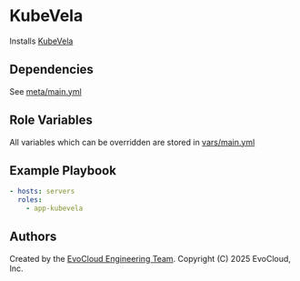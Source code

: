 KubeVela
=========

Installs [KubeVela](https://github.com/kubevela/kubevela)

Dependencies
------------

See [meta/main.yml](meta/main.yml)

Role Variables
--------------

All variables which can be overridden are stored in [vars/main.yml](vars/main.yml)

Example Playbook
----------------

```yml
- hosts: servers
  roles:
    - app-kubevela
```

Authors
------------------

Created by the [EvoCloud Engineering Team](https://evocloud.dev). Copyright (C) 2025 EvoCloud, Inc.
